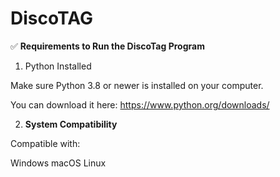 # DiscoTAG


✅ **Requirements to Run the DiscoTag Program**
1. Python Installed
   
Make sure Python 3.8 or newer is installed on your computer.

You can download it here: https://www.python.org/downloads/

2. **System Compatibility**
 
Compatible with:

Windows
macOS
Linux
